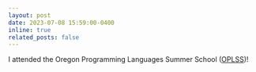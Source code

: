 ```yaml
---
layout: post
date: 2023-07-08 15:59:00-0400
inline: true
related_posts: false
---
```


I attended the Oregon Programming Languages Summer School ([OPLSS](https://www.cs.uoregon.edu/research/summerschool/summer23/))!

